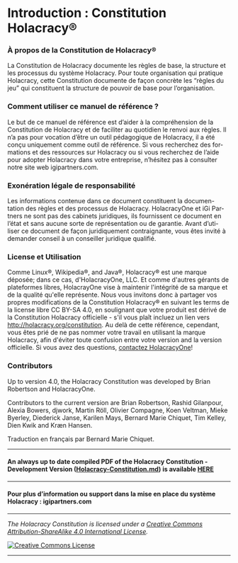 # Introduction : Constitution Holacracy®

### À propos de la Constitution de Holacracy®

La Constitution de Holacracy documente les règles de base, la structure et les processus du système Holacracy. Pour toute organisation qui pratique Holacracy, cette Constitution documente de façon concrète les “règles du jeu” qui constituent la structure de pouvoir de base pour l’organisation.

### Comment utiliser ce manuel de référence ?
Le but de ce manuel de référence est d’aider à la compréhension de la Constitution de Holacracy et de faciliter au quotidien le renvoi aux règles. Il n’a pas pour vocation d’être un outil pédagogique de Holacracy, il a été conçu uniquement comme outil de référence. Si vous recherchez des for- mations et des ressources sur Holacracy ou si vous recherchez de l’aide pour adopter Holacracy dans votre entreprise, n’hésitez pas à consulter notre site web igipartners.com.

### Exonération légale de responsabilité
Les informations contenue dans ce document constituent la documen- tation des règles et des processus de Holacracy. HolacracyOne et iGi Par- tners ne sont pas des cabinets juridiques, ils fournissent ce document en l’état et sans aucune sorte de représentation ou de garantie. Avant d’uti- liser ce document de façon juridiquement contraignante, vous êtes invité à demander conseil à un conseiller juridique qualifié.

### License et Utilisation
Comme Linux®, Wikipedia®, and Java®, Holacracy® est une marque déposée; dans ce cas, d'HolacracyOne, LLC. Et comme d'autres gérants de plateformes libres, HolacrayOne vise à maintenir l'intégrité de sa marque et de la qualité qu'elle représente. Nous vous invitons donc à partager vos propres modifications de la Constitution Holacracy® en suivant les terms de la license libre CC BY-SA 4.0, en soulignant que votre produit est dérivé de la Constitution Holacracy officielle - s'il vous plaît incluez un lien vers http://holacracy.org/constitution. Au delà de cette référence, cependant, vous êtes prié de ne pas nommer votre travail en utilisant la marque Holacracy, afin d'éviter toute confusion entre votre version and la version officielle. Si vous avez des questions, <a href="http://www.holacracy.org/contact/" target="_blank">contactez HolacracyOne</a>!

### Contributors
Up to version 4.0, the Holacracy Constitution was developed by Brian Robertson and HolacracyOne. 

Contributors to the current version are Brian Robertson, Rashid Gilanpour, Alexia Bowers, djwork, Martin Röll, Olivier Compagne, Koen Veltman, Mieke Byerley, Diederick Janse, Karilen Mays, Bernard Marie Chiquet, Tim Kelley, Dien Kwik and Kræn Hansen.

Traduction en français par Bernard Marie Chiquet.

---

#### An always up to date compiled PDF of the Holacracy Constitution - Development Version (<a href="https://github.com/holacracyone/Holacracy-Constitution/blob/master/Holacracy-Constitution.md" target="_blank">Holacracy-Constitution.md</a>) is available <a href="https://gitprint.com/holacracyone/Holacracy-Constitution/blob/master/Holacracy-Constitution.md" target="_blank">HERE</a>

---

#### Pour plus d’information ou support dans la mise en place du système Holacracy : igipartners.com

---

*_The Holacracy Constitution is licensed under a <a rel="license" href="http://creativecommons.org/licenses/by-sa/4.0/">Creative Commons Attribution-ShareAlike 4.0 International License</a>._*

<a rel="license" href="http://creativecommons.org/licenses/by-sa/4.0/" target="_blank"><img alt="Creative Commons License" style="border-width:0" src="https://i.creativecommons.org/l/by-sa/4.0/88x31.png" /></a> 

---
